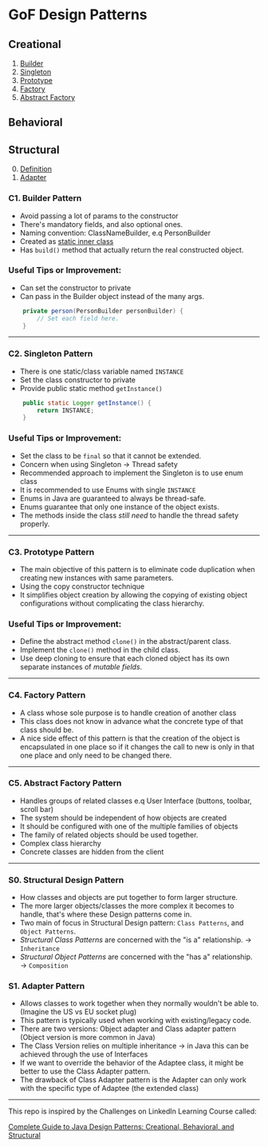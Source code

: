 # GoF Design Patterns

## Creational 
1. [Builder](#C1-Builder-Pattern)
2. [Singleton](#C2-Singleton-Pattern)
3. [Prototype](#C3-Prototype-Pattern)
4. [Factory](#C4-Factory-Pattern)
5. [Abstract Factory](#C5-Abstract-Factory-Pattern)

## Behavioral

## Structural
0. [Definition](#S0-Structural-Design-Pattern)
1. [Adapter](#S1-Adapter-Pattern)

### C1. Builder Pattern
- Avoid passing a lot of params to the constructor
- There's mandatory fields, and also optional ones.
- Naming convention: ClassNameBuilder, e.q PersonBuilder
- Created as [static inner class](https://stackoverflow.com/a/31579424) 
- Has `build()` method that actually return the real constructed object.

### Useful Tips or Improvement:
- Can set the constructor to private
- Can pass in the Builder object instead of the many args.
```java
    private person(PersonBuilder personBuilder) {
        // Set each field here.
    }
```
---

### C2. Singleton Pattern
- There is one static/class variable named `INSTANCE`
- Set the class constructor to private
- Provide public static method `getInstance()`
```java
    public static Logger getInstance() {
        return INSTANCE;
    }
```

### Useful Tips or Improvement:
- Set the class to be `final` so that it cannot be extended.
- Concern when using Singleton -> Thread safety
- Recommended approach to implement the Singleton is to use enum class
- It is recommended to use Enums with single `INSTANCE`
- Enums in Java are guaranteed to always be thread-safe.
- Enums guarantee that only one instance of the object exists.
- The methods inside the class _still need_ to handle the thread safety properly.

---

### C3. Prototype Pattern
- The main objective of this pattern is to eliminate code duplication when creating new instances with same parameters.
- Using the copy constructor technique
- It simplifies object creation by allowing the copying of existing object configurations without complicating the class hierarchy.

### Useful Tips or Improvement:
- Define the abstract method `clone()` in the abstract/parent class.
- Implement the `clone()` method in the child class.
- Use deep cloning to ensure that each cloned object has its own separate instances of _mutable fields_.

---

### C4. Factory Pattern
- A class whose sole purpose is to handle creation of another class
- This class does not know in advance what the concrete type of that class should be.
- A nice side effect of this pattern is that the creation of the object is encapsulated in one place so if it changes the call to new is only in that one place and only need to be changed there.

---

### C5. Abstract Factory Pattern
- Handles groups of related classes e.q User Interface (buttons, toolbar, scroll bar)
- The system should be independent of how objects are created
- It should be configured with one of the multiple families of objects
- The family of related objects should be used together.
- Complex class hierarchy
- Concrete classes are hidden from the client

---

### S0. Structural Design Pattern
- How classes and objects are put together to form larger structure.
- The more larger objects/classes the more complex it becomes to handle, that's where these Design patterns come in.
- Two main of focus in Structural Design pattern: `Class Patterns`, and `Object Patterns`.
- _Structural Class Patterns_ are concerned with the "is a" relationship. → `Inheritance`
- _Structural Object Patterns_ are concerned with the "has a" relationship. → `Composition`

### S1. Adapter Pattern
- Allows classes to work together when they normally wouldn't be able to. (Imagine the US vs EU socket plug)
- This pattern is typically used when working with existing/legacy code.
- There are two versions: Object adapter and Class adapter pattern (Object version is more common in Java) 
- The Class Version relies on multiple inheritance → in Java this can be achieved through the use of Interfaces
- If we want to override the behavior of the Adaptee class, it might be better to use the Class Adapter pattern.
- The drawback of Class Adapter pattern is the Adapter can only work with the specific type of Adaptee (the extended class) 
---



This repo is inspired by the Challenges on LinkedIn Learning Course called: 

[Complete Guide to Java Design Patterns: Creational, Behavioral, and Structural](https://www.linkedin.com/learning/complete-guide-to-java-design-patterns-creational-behavioral-and-structural/)
